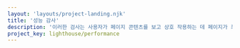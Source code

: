 ```yaml
---
layout: 'layouts/project-landing.njk'
title: '성능 감사'
description: '이러한 검사는 사용자가 페이지 콘텐츠를 보고 상호 작용하는 데 페이지가 최적화되었는지 확인합니다.'
project_key: lighthouse/performance
---
```


